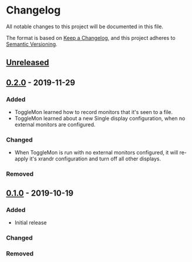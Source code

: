 # Changelog

All notable changes to this project will be documented in this file.

The format is based on [Keep a Changelog](https://keepachangelog.com/en/1.0.0/),
and this project adheres to [Semantic Versioning](https://semver.org/spec/v2.0.0.html).

## [Unreleased]

## [0.2.0] - 2019-11-29

### Added
- ToggleMon learned how to record monitors that it's seen to a file.
- ToggleMon learned about a new Single display configuration, when no external
monitors are configured.

### Changed
- When ToggleMon is run with no external monitors configured, it will re-apply
it's xrandr configuration and turn off all other displays.

### Removed

## [0.1.0] - 2019-10-19

### Added
- Initial release

### Changed

### Removed

[Unreleased]: https://github.com/dogonthehorizon/togglemon/compare/v0.2.0...HEAD
[0.2.0]: https://github.com/dogonthehorizon/togglemon/compare/v0.1.0...v0.2.0
[0.1.0]: https://github.com/dogonthehorizon/togglemon/releases/tag/v0.1.0
